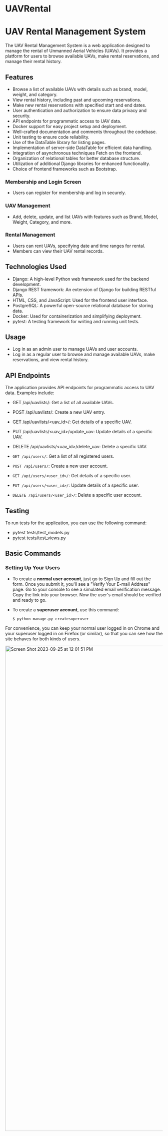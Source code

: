 # UAVRental






# UAV Rental Management System

The UAV Rental Management System is a web application designed to manage the rental of Unmanned Aerial Vehicles (UAVs). It provides a platform for users to browse available UAVs, make rental reservations, and manage their rental history.

## Features

- Browse a list of available UAVs with details such as brand, model, weight, and category.
- View rental history, including past and upcoming reservations.
- Make new rental reservations with specified start and end dates.
- User authentication and authorization to ensure data privacy and security.
- API endpoints for programmatic access to UAV data.
- Docker support for easy project setup and deployment.
- Well-crafted documentation and comments throughout the codebase.
- Unit testing to ensure code reliability.
- Use of the DataTable library for listing pages.
- Implementation of server-side DataTable for efficient data handling.
- Integration of asynchronous techniques Fetch on the frontend.
- Organization of relational tables for better database structure.
- Utilization of additional Django libraries for enhanced functionality.
- Choice of frontend frameworks such as Bootstrap.

### Membership and Login Screen
- Users can register for membership and log in securely.

### UAV Management
- Add, delete, update, and list UAVs with features such as Brand, Model, Weight, Category, and more.

### Rental Management
- Users can rent UAVs, specifying date and time ranges for rental.
- Members can view their UAV rental records.

## Technologies Used

- Django: A high-level Python web framework used for the backend development.
- Django REST framework: An extension of Django for building RESTful APIs.
- HTML, CSS, and JavaScript: Used for the frontend user interface.
- PostgreSQL: A powerful open-source relational database for storing data.
- Docker: Used for containerization and simplifying deployment.
- pytest: A testing framework for writing and running unit tests.

## Usage

- Log in as an admin user to manage UAVs and user accounts.
- Log in as a regular user to browse and manage available UAVs, make reservations, and view rental history.

## API Endpoints

The application provides API endpoints for programmatic access to UAV data. Examples include:

- GET /api/uavlists/: Get a list of all available UAVs.
- POST /api/uavlists/: Create a new UAV entry.
- GET /api/uavlists/<uav_id>/: Get details of a specific UAV.
- PUT /api/uavlists/<uav_id>/update_uav: Update details of a specific UAV.
- DELETE /api/uavlists/<uav_id>/delete_uav: Delete a specific UAV.

- `GET /api/users/`: Get a list of all registered users.
- `POST /api/users/`: Create a new user account.
- `GET /api/users/<user_id>/`: Get details of a specific user.
- `PUT /api/users/<user_id>/`: Update details of a specific user.
- `DELETE /api/users/<user_id>/`: Delete a specific user account.


## Testing

To run tests for the application, you can use the following command:
- pytest tests/test_models.py
- pytest tests/test_views.py

## Basic Commands

### Setting Up Your Users

- To create a **normal user account**, just go to Sign Up and fill out the form. Once you submit it, you'll see a "Verify Your E-mail Address" page. Go to your console to see a simulated email verification message. Copy the link into your browser. Now the user's email should be verified and ready to go.

- To create a **superuser account**, use this command:

      $ python manage.py createsuperuser

For convenience, you can keep your normal user logged in on Chrome and your superuser logged in on Firefox (or similar), so that you can see how the site behaves for both kinds of users.

<img width="1552" alt="Screen Shot 2023-09-25 at 12 01 51 PM" src="https://github.com/OmarSabouni96/UAVRental/assets/70510356/2ce4c639-0c28-4118-8d53-3704db69e93b">

